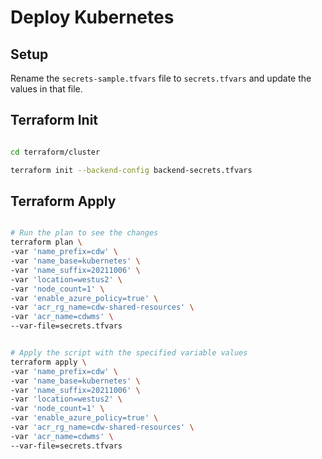 # Deploy Kubernetes

## Setup

Rename the `secrets-sample.tfvars` file to `secrets.tfvars` and update the values in that file.

## Terraform Init

```bash

cd terraform/cluster

terraform init --backend-config backend-secrets.tfvars

```

## Terraform Apply

```bash

# Run the plan to see the changes
terraform plan \
-var 'name_prefix=cdw' \
-var 'name_base=kubernetes' \
-var 'name_suffix=20211006' \
-var 'location=westus2' \
-var 'node_count=1' \
-var 'enable_azure_policy=true' \
-var 'acr_rg_name=cdw-shared-resources' \
-var 'acr_name=cdwms' \
--var-file=secrets.tfvars


# Apply the script with the specified variable values
terraform apply \
-var 'name_prefix=cdw' \
-var 'name_base=kubernetes' \
-var 'name_suffix=20211006' \
-var 'location=westus2' \
-var 'node_count=1' \
-var 'enable_azure_policy=true' \
-var 'acr_rg_name=cdw-shared-resources' \
-var 'acr_name=cdwms' \
--var-file=secrets.tfvars

```
